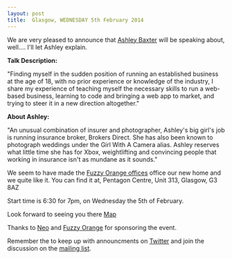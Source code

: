 ```yaml
---
layout: post
title:  Glasgow, WEDNESDAY 5th February 2014
---
```


We are very pleased to announce that [Ashley Baxter](https://twitter.com/iamashley) will be speaking about, well.... I'll let Ashley explain.

__Talk Description:__

"Finding myself in the sudden position of running an established business at the age of 18, with no prior experience or knowledge of the industry, I share my experience of teaching myself the necessary skills to run a web-based business, learning to code and bringing a web app to market, and trying to steer it in a new direction altogether."

__About Ashley:__

"An unusual combination of insurer and photographer, Ashley's big girl's job is running insurance broker, Brokers Direct. She has also been known to photograph weddings under the Girl With A Camera alias. Ashley reserves what little time she has for Xbox, weightlifting and convincing people that working in insurance isn't as mundane as it sounds."


We seem to have made the [Fuzzy Orange offices](http://fuzzyorange.co.uk/) office our new home and we quite like it. You can find it at,
Pentagon Centre,
Unit 313,
Glasgow,
G3 8AZ

Start time is 6:30 for 7pm, on Wednesday the 5th of February.

Look forward to seeing you there [Map](https://maps.google.co.uk/maps?q=G3+8AZ&hl=en&sll=53.800651,-4.064941&sspn=15.822054,30.080566&t=h&hnear=Glasgow+G3+8AZ,+United+Kingdom&z=17)

Thanks to [Neo](http://neo.com) and [Fuzzy Orange](http://fuzzyorange.co.uk/) for sponsoring the event.

Remember the to keep up with announcments on [Twitter](https://twitter.com/scotrug) and join the discussion on the [mailing list](https://groups.google.com/d/forum/scotrug).

